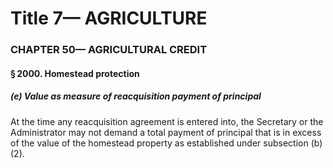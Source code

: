
# Title 7— AGRICULTURE
### CHAPTER 50— AGRICULTURAL CREDIT
#### § 2000. Homestead protection
##### (e) Value as measure of reacquisition payment of principal

At the time any reacquisition agreement is entered into, the Secretary or the Administrator may not demand a total payment of principal that is in excess of the value of the homestead property as established under subsection (b)(2).
